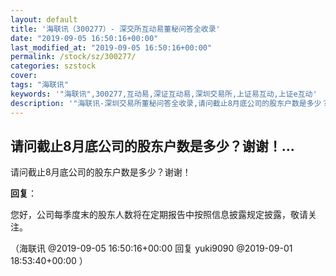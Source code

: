 ```yaml
---
layout: default
title: '海联讯（300277）- 深交所互动易董秘问答全收录'
date: "2019-09-05 16:50:16+00:00"
last_modified_at: "2019-09-05 16:50:16+00:00"
permalink: /stock/sz/300277/
categories: szstock
cover: 
tags: "海联讯"
keywords: '"海联讯",300277,互动易,深证互动易,深圳交易所,上证易互动,上证e互动'
description: '"海联讯-深圳交易所董秘问答全收录,请问截止8月底公司的股东户数是多少？谢谢！"'
---
```


## 请问截止8月底公司的股东户数是多少？谢谢！...

请问截止8月底公司的股东户数是多少？谢谢！

**回复**：

您好，公司每季度末的股东人数将在定期报告中按照信息披露规定披露，敬请关注。 

（海联讯  @2019-09-05 16:50:16+00:00 回复 yuki9090  @2019-09-01 18:53:40+00:00 ）

